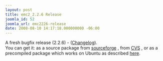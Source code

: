 ```yaml
---
layout: post
title: emc2_2.2.6 Release
joomla_id: 52
joomla_url: emc2226-release
date: 2008-08-10 14:17:18.000000000 -06:00
---
```

A fresh bugfix release (2.2.6) - (<a href="http://sourceforge.net/project/shownotes.php?group_id=6744&amp;release_id=619029" target="_blank">Changelog</a>). <br />You can get it: as a source package from <a href="http://prdownloads.sourceforge.net/emc/emc2_2.2.6.tar.gz?download" target="_blank">sourceforge</a> , from <a href="http://wiki.linuxcnc.org/cgi-bin/emcinfo.pl?Installing_EMC2" target="_blank">CVS</a> , or as a precompiled package which works on Ubuntu as described <a href="content/view/2/4/lang,en/">here</a>.
